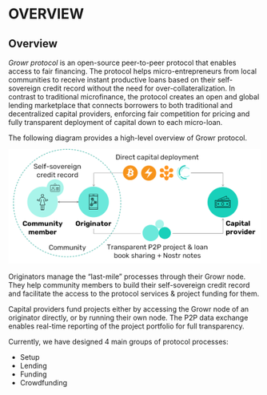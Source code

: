 # OVERVIEW

## Overview

_Growr protocol_ is an open-source peer-to-peer protocol that enables access to fair financing. The protocol helps micro-entrepreneurs from local communities to receive instant productive loans based on their self-sovereign credit record without the need for over-collateralization. In contrast to traditional microfinance, the protocol creates an open and global lending marketplace that connects borrowers to both traditional and decentralized capital providers, enforcing fair competition for pricing and fully transparent deployment of capital down to each micro-loan.

The following diagram provides a high-level overview of Growr protocol.

![How it works](../images/growr-how-it-works.png)

Originators manage the “last-mile” processes through their Growr node. They help community members to build their self-sovereign credit record and facilitate the access to the protocol services & project funding for them.

Capital providers fund projects either by accessing the Growr node of an originator directly, or by running their own node. The P2P data exchange enables real-time reporting of the project portfolio for full transparency.

Currently, we have designed 4 main groups of protocol processes:

- Setup
- Lending
- Funding
- Crowdfunding

<div style="page-break-after: always;"></div>

